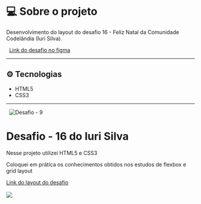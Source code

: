 # :computer: Sobre o projeto
Desenvolvimento do layout do desafio 16 - Feliz Natal da Comunidade Codelândia (Iuri Silva).

&nbsp;
[Link do desafio no figma](https://www.figma.com/file/Yb9IBH56g7T1hdIyZ3BMNO/Desafios---Codel%C3%A2ndia?node-id=39340%3A782)

---

##  :gear: Tecnologias
* HTML5
* CSS3
---

&nbsp;
![Desafio - 9](assets/img/desafios-codelândia.gif)




<h1>Desafio - 16 do Iuri Silva</h1>
<p>Nesse projeto utilizei HTML5 e CSS3</p>
<p>Coloquei em prática os conhecimentos obtidos nos estudos de flexbox e grid layout</p>
<a href="https://www.figma.com/file/Yb9IBH56g7T1hdIyZ3BMNO/Desafios---Codel%C3%A2ndia?node-id=39340%3A782">Link do layout do desafio</a>
<br>
<br>
<img src="assets/img/desafios-codelândia.gif">

